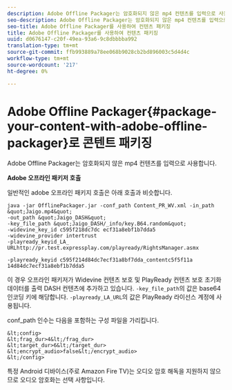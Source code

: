 ```yaml
---
description: Adobe Offline Packager는 암호화되지 않은 mp4 컨텐츠를 입력으로 사용합니다.
seo-description: Adobe Offline Packager는 암호화되지 않은 mp4 컨텐츠를 입력으로 사용합니다.
seo-title: Adobe Offline Packager를 사용하여 컨텐츠 패키징
title: Adobe Offline Packager를 사용하여 컨텐츠 패키징
uuid: d0676147-c20f-49ea-93a6-9c8dbbbba992
translation-type: tm+mt
source-git-commit: ffb993889a78ee068b9028cb2bd896003c5d4d4c
workflow-type: tm+mt
source-wordcount: '217'
ht-degree: 0%

---
```



# Adobe Offline Packager{#package-your-content-with-adobe-offline-packager}로 콘텐트 패키징

Adobe Offline Packager는 암호화되지 않은 mp4 컨텐츠를 입력으로 사용합니다.

**Adobe 오프라인 패키저 호출**

일반적인 adobe 오프라인 패키지 호출은 아래 호출과 비슷합니다.

    java -jar OfflinePackager.jar -conf_path Content_PR_WV.xml -in_path &quot;Jaigo.mp4&quot;
    -out_path &quot;Jaigo_DASH&quot;
    -key_file_path &quot;Jaigo_DASH/_info/key.B64.random&quot;
    -widevine_key_id c595f218dc7dc ecf31a8ebf1b7dda5
    -widevine_provider intertrust
    -playready_keyid_LA_
    URLhttp://pr.test.expressplay.com/playready/RightsManager.asmx
     
    -playready_keyid c595f214d84dc7ecf31a8bf7dda_contentc5f5f11a 14d84dc7ecf31a8ebf1b7dda5

이 경우 오프라인 패키저가 Widevine 컨텐츠 보호 및 PlayReady 컨텐츠 보호 초기화 데이터를 출력 DASH 컨텐츠에 추가하고 있습니다. `-key_file_path`의 값은 base64 인코딩 키에 해당합니다. `-playready_LA_URL`의 값은 PlayReady 라이선스 계정에 사용됩니다.

conf_path 인수는 다음을 포함하는 구성 파일을 가리킵니다.

    &lt;config>
    &lt;frag_dur>4&lt;/frag_dur>
    &lt;target_dur>6&lt;/target_dur>
    &lt;encrypt_audio>false&lt;/encrypt_audio>
    &lt;/config>

특정 Android 디바이스(주로 Amazon Fire TV)는 오디오 암호 해독을 지원하지 않으므로 오디오 암호화는 선택 사항입니다.
